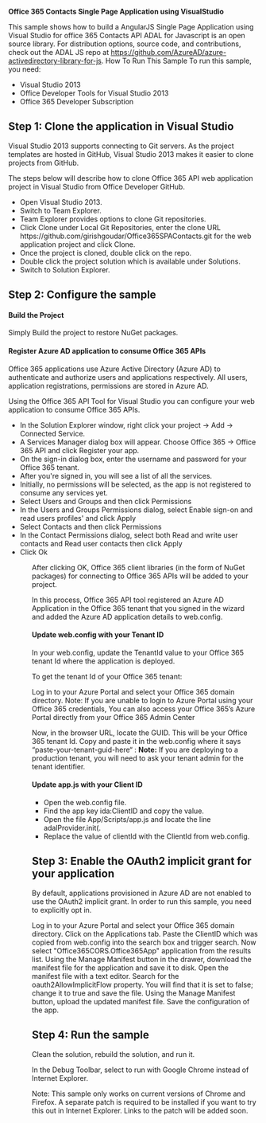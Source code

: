 <b>Office 365 Contacts Single Page Application using VisualStudio</b>

This sample shows how to build a AngularJS Single Page Application using Visual Studio for office 365 Contacts API 
ADAL for Javascript is an open source library. For distribution options, source code, and contributions, check out the ADAL JS repo at https://github.com/AzureAD/azure-activedirectory-library-for-js.
How To Run This Sample
To run this sample, you need:
<ul>
<li>
Visual Studio 2013
</li>
<li>
Office Developer Tools for Visual Studio 2013
</li>
<li>
Office 365 Developer Subscription
</li>
</ul>

<h2>Step 1: Clone the application in Visual Studio</h2>

Visual Studio 2013 supports connecting to Git servers. As the project templates are hosted in GitHub, Visual Studio 2013 makes it easier to clone projects from GitHub.

The steps below will describe how to clone Office 365 API web application project in Visual Studio from Office Developer GitHub.
<ul>
<li>
Open Visual Studio 2013.
</li>
<li>
Switch to Team Explorer.
</li>
<li>
Team Explorer provides options to clone Git repositories.
</li>
<li>
Click Clone under Local Git Repositories, enter the clone URL https://github.com/girishgoudar/Office365SPAContacts.git for the web application project and click Clone.
</li>
<li>
Once the project is cloned, double click on the repo.
</li>
<li>
Double click the project solution which is available under Solutions.
</li>
<li>
Switch to Solution Explorer.
</li>
</ul>

<h2>Step 2: Configure the sample</h2>

<h4>Build the Project</h4>

Simply Build the project to restore NuGet packages.

<h4>Register Azure AD application to consume Office 365 APIs</h4>

Office 365 applications use Azure Active Directory (Azure AD) to authenticate and authorize users and applications respectively. All users, application registrations, permissions are stored in Azure AD.

Using the Office 365 API Tool for Visual Studio you can configure your web application to consume Office 365 APIs.

<ul>
<li>
In the Solution Explorer window, right click your project -> Add -> Connected Service.
</li>
<li>
A Services Manager dialog box will appear. Choose Office 365 -> Office 365 API and click Register your app.
</li>
<li>
On the sign-in dialog box, enter the username and password for your Office 365 tenant.
</li>
<li>
After you're signed in, you will see a list of all the services.
</li>
<li>
Initially, no permissions will be selected, as the app is not registered to consume any services yet.
</li>
<li>
Select Users and Groups and then click Permissions
</li>
<li>
In the Users and Groups Permissions dialog, select Enable sign-on and read users profiles' and click Apply
</li>
<li>
Select Contacts and then click Permissions
</li>
<li>
In the Contact Permissions dialog, select both Read and write user contacts and Read user contacts then click Apply
</li>
<li>
Click Ok
</li>
<ul>
After clicking OK, Office 365 client libraries (in the form of NuGet packages) for connecting to Office 365 APIs will be added to your project.

In this process, Office 365 API tool registered an Azure AD Application in the Office 365 tenant that you signed in the wizard and added the Azure AD application details to web.config.
<h4>Update web.config with your Tenant ID</h4>

In your web.config, update the TenantId value to your Office 365 tenant Id where the application is deployed.

To get the tenant Id of your Office 365 tenant:

Log in to your Azure Portal and select your Office 365 domain directory.
Note: If you are unable to login to Azure Portal using your Office 365 credentials, You can also access your Office 365’s Azure Portal directly from your Office 365 Admin Center

Now, in the browser URL, locate the GUID. This will be your Office 365 tenant Id.
Copy and paste it in the web.config where it says “paste-your-tenant-guid-here“ :
<b>Note:</b> If you are deploying to a production tenant, you will need to ask your tenant admin for the tenant identifier.

<h4>Update app.js with your Client ID</h4>

<ul>
<li>
Open the web.config file.
</li>
<li>
Find the app key ida:ClientID and copy the value.
</li>
<li>
Open the file App/Scripts/app.js and locate the line adalProvider.init(.
</li>
<li>
Replace the value of clientId with the ClientId from web.config.
</li>
</ul>

<h2>Step 3: Enable the OAuth2 implicit grant for your application</h2>

By default, applications provisioned in Azure AD are not enabled to use the OAuth2 implicit grant. In order to run this sample, you need to explicitly opt in.

Log in to your Azure Portal and select your Office 365 domain directory.
Click on the Applications tab.
Paste the ClientID which was copied from web.config into the search box and trigger search. Now select "Office365CORS.Office365App" application from the results list.
Using the Manage Manifest button in the drawer, download the manifest file for the application and save it to disk.
Open the manifest file with a text editor. Search for the oauth2AllowImplicitFlow property. You will find that it is set to false; change it to true and save the file.
Using the Manage Manifest button, upload the updated manifest file. Save the configuration of the app.

<h2>Step 4: Run the sample</h2>

Clean the solution, rebuild the solution, and run it.

In the Debug Toolbar, select to run with Google Chrome instead of Internet Explorer.

Note: This sample only works on current versions of Chrome and Firefox. A separate patch is required to be installed if you want to try this out in Internet Explorer. Links to the patch will be added soon.

